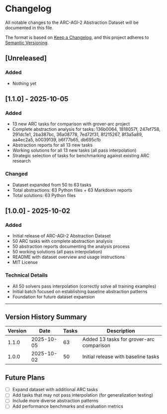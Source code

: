 # Changelog

All notable changes to the ARC-AGI-2 Abstraction Dataset will be documented in this file.

The format is based on [Keep a Changelog](https://keepachangelog.com/en/1.0.0/),
and this project adheres to [Semantic Versioning](https://semver.org/spec/v2.0.0.html).

## [Unreleased]

### Added
- Nothing yet

## [1.1.0] - 2025-10-05

### Added
- 13 new ARC tasks for comparison with grover-arc project
- Complete abstraction analysis for tasks: 136b0064, 1818057f, 247ef758, 291dc1e1, 2ba387bc, 36a08778, 7ed72f31, 8f215267, 8f3a5a89, aa4ec2a5, b0039139, b6f77b65, db695cfb
- Abstraction reports for all 13 new tasks
- Working solutions for all 13 new tasks (all pass interpolation)
- Strategic selection of tasks for benchmarking against existing ARC research

### Changed
- Dataset expanded from 50 to 63 tasks
- Total abstractions: 63 Python files + 63 Markdown reports
- Total solutions: 63 Python files

## [1.0.0] - 2025-10-02

### Added
- Initial release of ARC-AGI-2 Abstraction Dataset
- 50 ARC tasks with complete abstraction analysis
- 50 abstraction reports documenting the analysis process
- 50 working solutions (all pass interpolation)
- README with dataset overview and usage instructions
- MIT License

### Technical Details
- All 50 solvers pass interpolation (correctly solve all training examples)
- Initial batch focused on establishing baseline abstraction patterns
- Foundation for future dataset expansion

---

## Version History Summary

| Version | Date | Tasks | Description |
|---------|------|-------|-------------|
| 1.1.0 | 2025-10-05 | 63 | Added 13 tasks for grover-arc comparison |
| 1.0.0 | 2025-10-02 | 50 | Initial release with baseline tasks |

## Future Plans

- [ ] Expand dataset with additional ARC tasks
- [ ] Add tasks that may not pass interpolation (for generalization testing)
- [ ] Include more diverse abstraction patterns
- [ ] Add performance benchmarks and evaluation metrics
